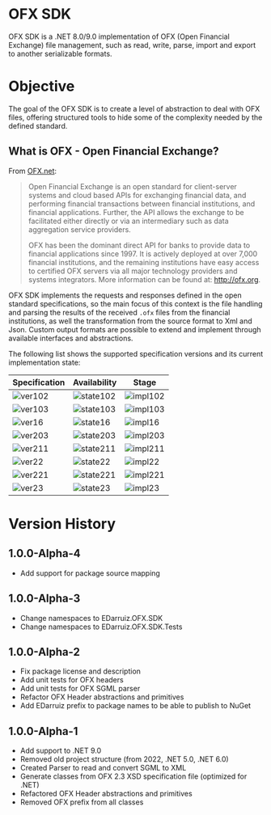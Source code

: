 # OFX SDK
OFX SDK is a .NET 8.0/9.0 implementation of OFX (Open Financial Exchange) file management, such as read, write, parse, import and export to another serializable formats.

# Objective
The goal of the OFX SDK is to create a level of abstraction to deal with OFX files, offering structured tools to hide some of the complexity needed by the defined standard.


## What is OFX - Open Financial Exchange?

From [OFX.net](https://www.ofx.net/):

> Open Financial Exchange is an open standard for client-server systems and cloud based APIs for exchanging financial data, and performing financial transactions between financial institutions, and financial applications. Further, the API allows the exchange to be facilitated either directly or via an intermediary such as data aggregation service providers.
> 
> OFX has been the dominant direct API for banks to provide data to financial applications since 1997. It is actively deployed at over 7,000 financial institutions, and the remaining institutions have easy access to certified OFX servers via all major technology providers and systems integrators. More information can be found at: http://ofx.org.

OFX SDK implements the requests and responses defined in the open standard specifications, so the main focus of this context is the file handling and parsing the results of the received <code>.ofx</code> files from the financial institutions, as well the transformation from the source format to Xml and Json. Custom output formats are possible to extend and implement through available interfaces and abstractions.

The following list shows the supported specification versions and its current implementation state:

| Specification | Availability | Stage |
| --- | --- | --- |
| ![ver102](https://img.shields.io/badge/version-1.0.2-sucess) | ![state102](https://img.shields.io/badge/state-supported-sucess) | ![impl102](https://img.shields.io/badge/development-in%20progress-sucess) |
| ![ver103](https://img.shields.io/badge/version-1.0.3-inactive) | ![state103](https://img.shields.io/badge/state-not%20yet%20supported-inactive) | ![impl103](https://img.shields.io/badge/development-not%20yet%20implemented-inactive) |
| ![ver16](https://img.shields.io/badge/version-1.6-inactive) | ![state16](https://img.shields.io/badge/state-not%20yet%20supported-inactive) | ![impl16](https://img.shields.io/badge/development-not%20yet%20implemented-inactive) |
| ![ver203](https://img.shields.io/badge/version-2.0.3-inactive) | ![state203](https://img.shields.io/badge/state-not%20yet%20supported-inactive) | ![impl203](https://img.shields.io/badge/development-not%20yet%20implemented-inactive) |
| ![ver211](https://img.shields.io/badge/version-2.1.1-inactive) | ![state211](https://img.shields.io/badge/state-not%20yet%20supported-inactive) | ![impl211](https://img.shields.io/badge/development-not%20yet%20implemented-inactive) |
| ![ver22](https://img.shields.io/badge/version-2.2-inactive) | ![state22](https://img.shields.io/badge/state-not%20yet%20supported-inactive) | ![impl22](https://img.shields.io/badge/development-not%20yet%20implemented-inactive) |
| ![ver221](https://img.shields.io/badge/version-2.2.1-inactive) | ![state221](https://img.shields.io/badge/state-not%20yet%20supported-inactive) | ![impl221](https://img.shields.io/badge/development-not%20yet%20implemented-inactive) |
| ![ver23](https://img.shields.io/badge/version-2.3-inactive) | ![state23](https://img.shields.io/badge/state-not%20yet%20supported-inactive) | ![impl23](https://img.shields.io/badge/development-not%20yet%20implemented-inactive) |

# Version History

## 1.0.0-Alpha-4

- Add support for package source mapping


## 1.0.0-Alpha-3

- Change namespaces to EDarruiz.OFX.SDK
- Change namespaces to EDarruiz.OFX.SDK.Tests

## 1.0.0-Alpha-2

- Fix package license and description
- Add unit tests for OFX headers
- Add unit tests for OFX SGML parser
- Refactor OFX Header abstractions and primitives
- Add EDarruiz prefix to package names to be able to publish to NuGet

## 1.0.0-Alpha-1

- Add support to .NET 9.0
- Removed old project structure (from 2022, .NET 5.0, .NET 6.0)
- Created Parser to read and convert SGML to XML
- Generate classes from OFX 2.3 XSD specification file (optimized for .NET)
- Refactored OFX Header abstractions and primitives
- Removed OFX prefix from all classes
